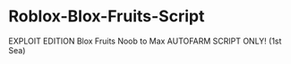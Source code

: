 # Roblox-Blox-Fruits-Script
EXPLOIT EDITION Blox Fruits Noob to Max AUTOFARM SCRIPT ONLY! (1st Sea)
